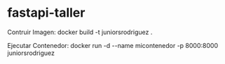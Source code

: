 # fastapi-taller

Contruir Imagen:
docker build -t juniorsrodriguez .

Ejecutar Contenedor:
docker run -d --name micontenedor -p 8000:8000 juniorsrodriguez



